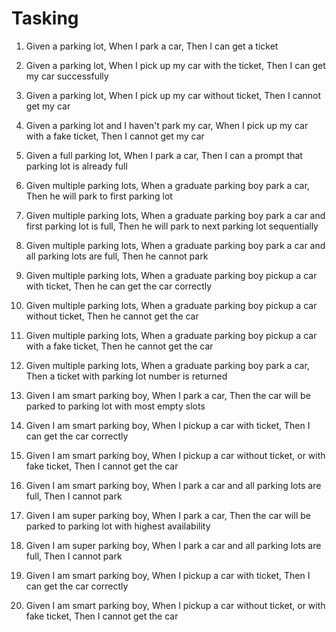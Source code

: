 # Tasking
1. Given a parking lot, When I park a car, Then I can get a ticket
2. Given a parking lot, When I pick up my car with the ticket, Then I can get my car successfully
3. Given a parking lot, When I pick up my car without ticket, Then I cannot get my car
4. Given a parking lot and I haven't park my car, When I pick up my car with a fake ticket, Then I cannot get my car
5. Given a full parking lot, When I park a car, Then I can a prompt that parking lot is already full

6. Given multiple parking lots, When a graduate parking boy park a car, Then he will park to first parking lot
7. Given multiple parking lots, When a graduate parking boy park a car and first parking lot is full, Then he will park to next parking lot sequentially
8. Given multiple parking lots, When a graduate parking boy park a car and all parking lots are full, Then he cannot park
9. Given multiple parking lots, When a graduate parking boy pickup a car with ticket, Then he can get the car correctly
10. Given multiple parking lots, When a graduate parking boy pickup a car without ticket, Then he cannot get the car
11. Given multiple parking lots, When a graduate parking boy pickup a car with a fake ticket, Then he cannot get the car
12. Given multiple parking lots, When a graduate parking boy park a car, Then a ticket with parking lot number is returned

13. Given I am smart parking boy, When I park a car, Then the car will be parked to parking lot with most empty slots
14. Given I am smart parking boy, When I pickup a car with ticket, Then I can get the car correctly
15. Given I am smart parking boy, When I pickup a car without ticket, or with fake ticket, Then I cannot get the car
16. Given I am smart parking boy, When I park a car and all parking lots are full, Then I cannot park

17. Given I am super parking boy, When I park a car, Then the car will be parked to parking lot with highest availability
18. Given I am super parking boy, When I park a car and all parking lots are full, Then I cannot park
19. Given I am smart parking boy, When I pickup a car with ticket, Then I can get the car correctly
20. Given I am smart parking boy, When I pickup a car without ticket, or with fake ticket, Then I cannot get the car

